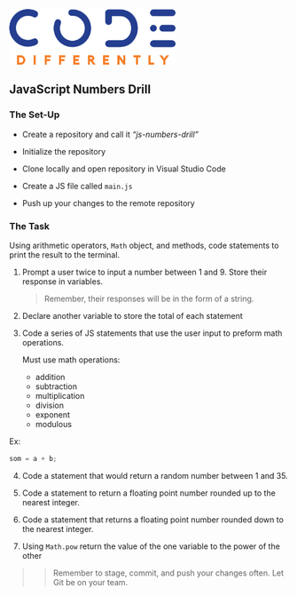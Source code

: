 <img  src="../code-diff-logo.png" alt="Code Differently Logo" style="height:100px; width:300px; text-align:center;">


## JavaScript Numbers Drill



### The Set-Up

- Create a repository and call it  <em>“js-numbers-drill”</em> 

- Initialize the repository

- Clone locally and open repository in Visual Studio Code

- Create a JS file called `main.js`

- Push up your changes to the remote repository


### The Task

Using arithmetic operators, `Math` object, and methods, code statements to print the result to the terminal.

1. Prompt a user twice to input a number between 1 and 9. Store their response in variables.

    > Remember, their responses will be in the form of a string.

2. Declare another variable to store the total of each statement

3. Code a series of JS statements that use the user input to preform math operations. 

   Must use math operations: 

    - addition
    - subtraction
    - multiplication 
    - division
    - exponent
    - modulous

Ex:

```javascript
som = a + b;
```

4. Code a statement that would return a random number between 1 and 35. 

5. Code a statement to return a floating point number rounded up to the nearest integer.

6. Code a statement that returns a floating point number rounded down to the nearest integer.

7. Using `Math.pow` return the value of the one variable to the power of the other


>> Remember to stage, commit, and push your changes often. Let Git be on your team.
